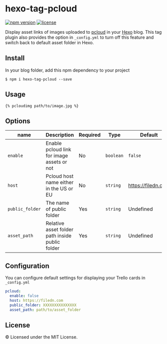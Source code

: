 # hexo-tag-pcloud
[![npm version](https://img.shields.io/npm/v/hexo-tag-pcloud.svg)](https://www.npmjs.com/package/hexo-tag-pcloud) [![license](https://img.shields.io/npm/l/hexo-tag-xvideos.svg?style=flat)](https://raw.github.com/p1slave/hexo-tag-pcloud/blob/master/LICENSE)

Display asset links of images uploaded to [pcloud](https://www.pcloud.com) in your [Hexo](https://hexo.io) blog. This tag plugin also provides the option in `_config.yml` to turn off this feature and switch back to default asset folder in Hexo.

## Install
In your blog folder, add this npm dependency to your project

```
$ npm i hexo-tag-pcloud --save
```

## Usage

```
{% pcloudimg path/to/image.jpg %}
```

## Options

| name | Description | Required | Type  | Default |
 ------ | ---------- | -------- | ------- | ------- |
| `enable` | Enable pcloud link for image assets or not | No  | `boolean`  | `false`
| `host` | Pcloud host name either in the US or EU | No | `string` | https://filedn.com
| `public_folder` | The name of public folder | Yes | `string` | Undefined
| `asset_path` | Relative asset folder path inside public folder | Yes | `string` | Undefined

## Configuration
You can configure default settings for displaying your Trello cards in ```_config.yml```

```yml
pcloud:
  enable: false
  host: https://filedn.com
  public_folder: XXXXXXXXXXXXXXX
  asset_path: path/to/asset_folder
```
## License
© Licensed under the MIT License.